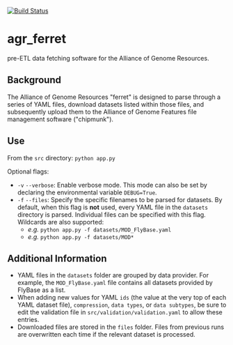 [![Build Status](https://travis-ci.org/alliance-genome/agr_ferret.svg?branch=master)](https://travis-ci.org/alliance-genome/agr_ferret)
# agr_ferret
pre-ETL data fetching software for the Alliance of Genome Resources.

## Background
The Alliance of Genome Resources "ferret" is designed to parse through a series of YAML files, download datasets listed within those files, and subsequently upload them to the Alliance of Genome Features file management software ("chipmunk").

## Use

From the `src` directory: `python app.py`

Optional flags:
-  `-v` `--verbose`: Enable verbose mode. This mode can also be set by declaring the environmental variable `DEBUG=True`.
-  `-f` `--files`:  Specify the specific filenames to be parsed for datasets. By default, when this flag is **not** used, every YAML file in the `datasets` directory is parsed. Individual files can be specified with this flag. Wildcards are also supported:
    -  _e.g._ `python app.py -f datasets/MOD_FlyBase.yaml`
    -  _e.g._ `python app.py -f datasets/MOD*`

## Additional Information

- YAML files in the `datasets` folder are grouped by data provider. For example, the `MOD_FlyBase.yaml` file contains all datasets provided by FlyBase as a list. 
- When adding new values for YAML `ids` (the value at the very top of each YAML dataset file), `compression`, `data types`, or `data subtypes`, be sure to edit the validation file in `src/validation/validation.yaml` to allow these entries.
- Downloaded files are stored in the `files` folder. Files from previous runs are overwritten each time if the relevant dataset is processed.